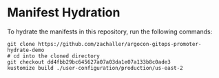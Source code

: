 # Manifest Hydration

To hydrate the manifests in this repository, run the following commands:

```shell
git clone https://github.com/zachaller/argocon-gitops-promoter-hydrate-demo
# cd into the cloned directory
git checkout dd4fbb29bc645627a07a03da1e07a133b8c0ade3
kustomize build ./user-configuration/production/us-east-2
```
